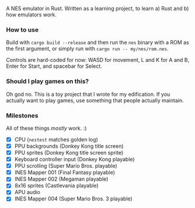 A NES emulator in Rust. Written as a learning project, to learn a) Rust and b) how emulators work.

### How to use

Build with `cargo build --release` and then run the `nes` binary with a ROM as the first argument, or simply run with `cargo run -- my/nes/rom.nes`.

Controls are hard-coded for now: WASD for movement, L and K for A and B, Enter for Start, and spacebar for Select.

### Should I play games on this?

Oh god no. This is a toy project that I wrote for my edification. If you actually want to play games, use something that people actually maintain.

### Milestones

All of these things _mostly_ work. :)

- [x] CPU (`nestest` matches golden log)
- [x] PPU backgrounds (Donkey Kong title screen)
- [x] PPU sprites (Donkey Kong title screen sprite)
- [x] Keyboard controller input (Donkey Kong playable)
- [x] PPU scrolling (Super Mario Bros. playable)
- [x] INES Mapper 001 (Final Fantasy playable)
- [x] INES Mapper 002 (Megaman playable)
- [x] 8x16 sprites (Castlevania playable)
- [x] APU audio
- [x] INES Mapper 004 (Super Mario Bros. 3 playable)
